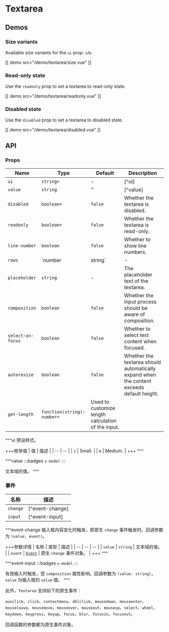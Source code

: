 # Textarea

## Demos

### Size variants

Available size variants for the `ui` prop: `s`/`m`.

[[ demo src="/demo/textarea/size.vue" ]]

### Read-only state

Use the `readonly` prop to set a textarea to read-only state.

[[ demo src="/demo/textarea/readonly.vue" ]]

### Disabled state

Use the `disabled` prop to set a textarea to disabled state.

[[ demo src="/demo/textarea/disabled.vue" ]]

## API

### Props

| Name | Type | Default | Description |
| -- | -- | -- | -- |
| `ui` | `string=` | - | [^ui] |
| `value` | `string` | '' | [^value] |
| `disabled` | `boolean=` | `false` | Whether the textarea is disabled. |
| `readonly` | `boolean=` | `false` | Whether the textarea is read-only. |
| `line-number` | `boolean` | `false` | Whether to show line numbers. |
| `rows` | `number|string` | - | The default visible rows of the textarea. |
| `placeholder` | `string` | - | The placeholder text of the textarea. |
| `composition` | `boolean` | `false` | Whether the input process should be aware of composition. |
| `select-on-focus` | `boolean` | `false` | Whether to select text content when focused. |
| `autoresize` | `boolean` | `false` | Whether the textarea should automatically expand when the content exceeds default height. |
| `get-length` | `function(string): number=` | Used to customize length calculation of the input. |

^^^ui
预设样式。

+++枚举值
| 值 | 描述 |
| -- | -- |
| `s` | Small. |
| `m` | Medium. |
+++
^^^

^^^value
:::badges
`v-model`
:::

文本域的值。
^^^

### 事件

| 名称 | 描述 |
| -- | -- |
| `change` | [^event-change] |
| `input` | [^event-input] |

^^^event-change
输入框内容变化时触发，即原生 `change` 事件触发时。回调参数为 `(value, event)`。

+++参数详情
| 名称 | 类型 | 描述 |
| -- | -- | -- |
| `value` | `string` | 文本域的值。 |
| `event` | [`Event`](https://developer.mozilla.org/zh-CN/docs/Web/Events/change) | 原生 `change` 事件对象。 |
+++
^^^

^^^event-input
:::badges
`v-model`
:::

有效输入时触发，受 `composition` 属性影响。回调参数为 `(value: string)`，`value` 为输入框的 `value` 值。
^^^

此外，`Textarea` 支持如下的原生事件：

`auxclick`、`click`、`contextmenu`、`dblclick`、`mousedown`、`mouseenter`、`mouseleave`、`mousemove`、`mouseover`、`mouseout`、`mouseup`、`select`、`wheel`、`keydown`、`keypress`、`keyup`、`focus`、`blur`、`focusin`、`focusout`。

回调函数的参数都为原生事件对象。
